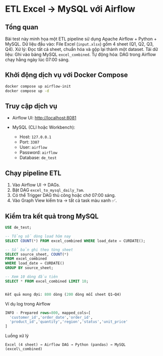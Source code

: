 # ETL Excel → MySQL với Airflow
## Tổng quan

Bài test này minh họa một ETL pipeline sử dụng Apache Airflow + Python + MySQL.
Dữ liệu đầu vào: File Excel (`input.xlsx`) gồm 4 sheet (Q1, Q2, Q3, Q4). 
Xử lý: Đọc tất cả sheet, chuẩn hóa và gộp lại thành một dataset.
Tải dữ liệu: Ghi vào bảng MySQL `excel_combined`.
Tự động hóa: DAG trong Airflow chạy hằng ngày lúc 07:00 sáng.

## Khởi động dịch vụ với Docker Compose

```bash
docker compose up airflow-init
docker compose up -d
```

## Truy cập dịch vụ

* Airflow UI: [http://localhost:8081](http://localhost:8081)
* MySQL (CLI hoặc Workbench):

  * Host: `127.0.0.1`
  * Port: `3307`
  * User: `airflow`
  * Password: `airflow`
  * Database: `de_test`

 ## Chạy pipeline ETL

1. Vào Airflow UI → DAGs.
2. Bật DAG `excel_to_mysql_daily_7am`.
3. Có thể Trigger DAG thủ công hoặc chờ 07:00 sáng.
4. Vào Graph View kiểm tra → tất cả task màu xanh ✅.


## Kiểm tra kết quả trong MySQL

```sql
USE de_test;

-- Tổng số dòng load hôm nay
SELECT COUNT(*) FROM excel_combined WHERE load_date = CURDATE();

-- Số bản ghi theo từng sheet
SELECT source_sheet, COUNT(*) 
FROM excel_combined
WHERE load_date = CURDATE()
GROUP BY source_sheet;

-- Xem 10 dòng đầu tiên
SELECT * FROM excel_combined LIMIT 10;


Kết quả mong đợi: 800 dòng (200 dòng mỗi sheet Q1–Q4)

```
Ví dụ log trong Airflow

```sql
INFO - Prepared rows=800, mapped_cols=[
  'customer_id','order_date','order_id',
  'product_id','quantity','region','status','unit_price'
]
```

 Luồng xử lý
````
Excel (4 sheet) → Airflow DAG → Python (pandas) → MySQL (excel\_combined)
````
